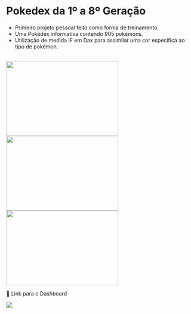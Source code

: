 # Pokedex da 1º a 8º Geração

- Primeiro projeto pessoal feito como forma de treinamento.
- Uma Pokédex informativa contendo 905 pokémons.
- Utilização de medida IF em Dax para assimilar uma cor específica ao tipo de pokémon.

<div style="display: inline_block"><br>
 <img align"center"  height="200" width="300" src="https://i.ibb.co/f96M7tX/dex1.jpg">
 <img align"center"  height="200" width="300" src="https://i.ibb.co/VD0Zjv9/dex2.jpg">
 <img align"center"  height="200" width="300" src="https://i.ibb.co/hWfp27L/dex3.jpg">

</div>




🔗 Link para o Dashboard
<div>
 <a href="https://app.powerbi.com/view?r=eyJrIjoiOTBkNzI5ODMtM2Y4NS00MjVkLWIyY2MtZjg5ZWE3ZjkzZDkwIiwidCI6IjQyYjFjMWEyLTE0NjItNDNkMy04OTExLTZkYzQ5N2I1YjUwMyJ9" target="_blank"><img src="https://i.ibb.co/jR4n2bm/icons8-power-bi-48.png" target="_blank"></a>
</div>
